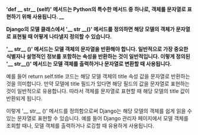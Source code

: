 **'def __ str__ (self)'  메서드는 Python의 특수한 메서드 중 하나로, 객체를 문자열로 표현하기 위해 사용됩니다. __**

**Django의 모델 클래스에서 '__  str __()' 메서드를 정의하면 해당 모델의 객체가 문자열로 표현될 때 어떻게 나타낼지 정의할 수 있습니다.**

**'__ str__ ()' 메서드는 모델 객체의 문자열을 반환해야 합니다. 일반적으로 가장 중요한 식별자나 설명적인 정보를 포함하는 속성을 반환하는 것이 일반적입니다. 이렇게 정의된 '__ str__()' 메서드는 모델 객체를 출력하거나 문자열로 변환할 때 사용됩니다.**

예를 들어 return self.title 코드는 해당 모델 객체의 title 속성 값을 문자열로 반환하는 것을 의미합니다. 만약 모델에 title 필드가 있다면 해당 필드의 값을 문자열로 표현하는 것이 일반적으로 유용합니다. 따라서 객체를 문자열로 표현할 때 해당 모델의 title 값이 반환되게 됩니다.

이렇게 '__ str__ ()' 메서드를 정의함으로써 Django는 해당 모델의 객체를 쉽게 읽을 수 있는 문자열로 표현할 수 있습니다. 예를 들어 Django 관리자 페이지에서 모델 객체를 조회할 때나, 모델 객체를 출력하거나 로깅할 때 유용하게 사용됩니다.